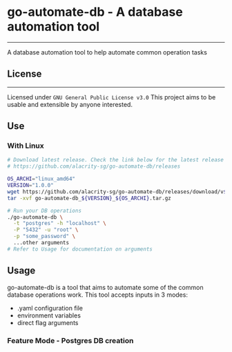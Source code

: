 # go-automate-db - A database automation tool
***

A database automation tool to help automate 
common operation tasks

## License
***
Licensed under `GNU General Public License v3.0`
This project aims to be usable and extensible by anyone interested.

## Use
### With Linux
```bash
# Download latest release. Check the link below for the latest release
# https://github.com/alacrity-sg/go-automate-db/releases

OS_ARCHI="linux_amd64"
VERSION="1.0.0"
wget https://github.com/alacrity-sg/go-automate-db/releases/download/v${VERSION}/go-automate-db_${VERSION}_${OS_ARCHI}.tar.gz
tar -xvf go-automate-db_${VERSION}_${OS_ARCHI}.tar.gz

# Run your DB operations
./go-automate-db \
  -t "postgres" -h "localhost" \
  -P "5432" -u "root" \
  -p "some_password" \
  ...other arguments
# Refer to Usage for documentation on arguments
```
## Usage
go-automate-db is a tool that aims to automate some of the common database operations work.
This tool accepts inputs in 3 modes:
- .yaml configuration file
- environment variables
- direct flag arguments

### Feature Mode - Postgres DB creation

